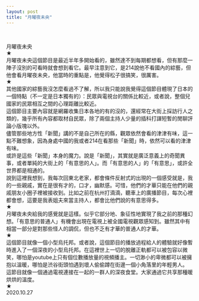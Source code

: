 ```yaml
---
layout: post
title: "月曜夜未央"
---
```


  
&nbsp;
&nbsp;


月曜夜未央
<br>★<br>
月曜夜未央這個節目是最近半年多開始看的，雖然達不到每期都想看，但有那麼一陣子沒別的可看時就會想到看它。最早注意到它，是214說他不看國內的綜藝，但他會看月曜夜未央，他當時的重點是，他覺得松子很搞笑，很厲害。
<br>★<br>
其他國家的綜藝我沒怎麼看過不了解，所以我只能說我覺得這個節目體現了日本的一個特點（不一定是日本獨有的）：民眾與電視台的關係比較近，或者說，整個兒國家的民眾相互之間的心理距離比較近。
<br>這個節目主要內容就是網羅收集日本各地的有的沒的，還經常在大街上採訪行人之類的，幾乎所有內容都取材自民眾，除了兩個主持人少量的插科打諢短暫的閒聊評論小版塊以外。
<br>儘管那些地方性「新聞」講的不是自己所在的縣，觀眾依然會看的津津有味，這一點不難想象，因為身處中國的我或者214在看那些「新聞」時，依然可以看的津津有味。
<br>或許是這些「新聞」本身的魔力。說是「新聞」，其實就是廣泛意義上的奇聞異事，或者單純的大街上的「有意思的人」。而「有意思的人」的「有意思」，或許全世界都是相通的。
<br>說到這裡我想到，我每次回東北老家，都會條件反射式的出現的一個感受就是，我的一些親戚，實在是很有才的，口才，幽默感。可惜，他們的才華只能在他們的親戚朋友小圈子裡被接收到。比如之前在杭州打滴滴，聽車上的廣播節目，每次心裡都會想，這要是我表姐夫來當主持人，都會比他們說的有意思得多。
<br>★<br>
月曜夜未央給我的感覺就是這樣。似乎它部分地、象征性地實現了我之前的那種幻想。「有意思的普通人」有機會出現在電視上被全國電視觀眾感知到。雖然其中有相當一部分是對那些怪人的調侃，但也不乏有才華的普通人的才華。
<br>★<br>
這個節目就像一個小型烏托邦。或者說，這個節目的播放過程給人的體驗就好像暫時進入了一個深夜的小型烏托邦。在這裡世上一切的脫離正軌都可以被包容以微笑，哪怕是youtube上只有個位數播放量的視頻播主。一切渺小的卑微都可以被擁抱以溫暖，哪怕是渋谷街頭怕遇到壞人偷偷蹲在街邊一個小角落里的年輕男人。
<br>這節目就像一個通過電視連接在一起的一群人的深夜食堂。大家通過它共享那種暖烘烘的溫度。
<br>★<br>
2020.10.27